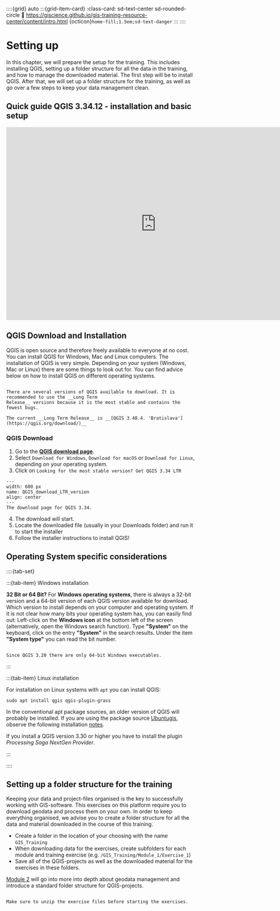 ::::{grid} auto
:::{grid-item-card}
:class-card: sd-text-center sd-rounded-circle
:link: https://giscience.github.io/gis-training-resource-center/content/intro.html 
{octicon}`home-fill;1.5em;sd-text-danger`
:::
::::

# Setting up

In this chapter, we will prepare the setup for the training. This includes installing QGIS, setting up a folder structure for all the data in the training, and how to manage the downloaded material. The first step will be to install QGIS. After that, we will set up a folder structure for the training, as well as go over a few steps to keep your data management clean.

## Quick guide QGIS 3.34.12 - installation and basic setup

<iframe width="800" height="515" src="https://youtube.com/embed/ck4PjoOIwMQ?si=8HHR03VzpyuhXOmr" title="YouTube video player" frameborder="0" allow="accelerometer; autoplay; clipboard-write; encrypted-media; gyroscope; picture-in-picture; web-share" allowfullscreen></iframe>

## QGIS Download and Installation

QGIS is open source and therefore freely available to everyone at no cost. You 
can install QGIS for Windows, Mac and Linux computers. The installation of QGIS 
is very simple. Depending on your system (Windows, Mac or Linux) there are some 
things to look out for. You can find advice below on how to install QGIS on 
different operating systems. 

```{Warning} 

There are several versions of QGIS available to download. It is recommended to use the __Long Term 
Release__ versions because it is the most stable and contains the fewest bugs.

The current __Long Term Release__ is __[QGIS 3.40.4. 'Bratislava'](https://qgis.org/download/)__

```

### QGIS Download

1. Go to the [__QGIS download page__](https://www.qgis.org/en/site/forusers/download.html).
2. Select `Download for Windows`, `Download for macOS` or `Download for Linux`, 
depending on your operating system.
3. Click on `Looking for the most stable version? Get QGIS 3.34 LTR`

```{figure} /fig/QGIS_download_LTR_version.png
---
width: 600 px
name: QGIS_download_LTR_version
align: center
---
The download page for QGIS 3.34.
```

4. The download will start.
5. Locate the downloaded file (usually in your Downloads folder) and run it to 
start the installer
6. Follow the installer instructions to install QGIS!

## Operating System specific considerations

::::{tab-set}

:::{tab-item} Windows installation

__32 Bit or 64 Bit?__
For __Windows operating systems__, there is always a 32-bit version and a 64-bit 
version of each QGIS version available for download. Which version to install 
depends on your computer and operating system. If it is not clear how many bits 
your operating system has, you can easily find out: Left-click on the __Windows 
icon__ at the bottom left of the screen (alternatively, open the Windows search 
function). Type __"System"__ on the keyboard, click on the entry __"System"__ in 
the search results. Under the item __"System type"__ you can read the bit number.

```{Note}

Since QGIS 3.20 there are only 64-bit Windows executables.

```

:::

:::{tab-item} Linux installation

For installation on Linux systems with `apt` you can install QGIS:

```
sudo apt install qgis qgis-plugin-grass
```


In the conventional apt package sources, an older version of QGIS will probably 
be installed. If you are using the package source [Ubuntugis](https://launchpad.net/~ubuntugis/+archive/ubuntu/ppa), 
observe the following installation [notes](https://qgis.org/en/site/forusers/alldownloads.html#repositories).

If you install a QGIS version 3.30 or higher you have to install the plugin 
_Processing Saga NextGen Provider_.

:::

::::

## Setting up a folder structure for the training

Keeping your data and project-files organised is the key to successfully working with GIS-software. This exercises on this platform require you to download geodata and process them on your own. In order to keep everything organised, we advise you to create a folder structure for all the data and material downloaded in the course of this training.

- Create a folder in the location of your choosing with the name `GIS_Training` 
- When downloading data for the exercises, create subfolders for each module and training exercise (e.g. `/GIS_Training/Module_1/Exercise_1`)
- Save all of the QGIS-projects as well as the downloaded material for the exercises in these folders. 

[Module 2](/content/Modul_2/en_qgis_geodata_concept.md) will go into more into depth about geodata management and introduce a standard folder structure for QGIS-projects. 

```{note}

Make sure to unzip the exercise files before starting the exercises. 

```




